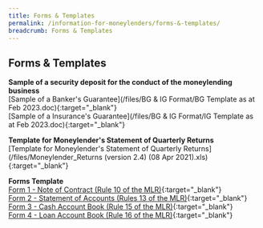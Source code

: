 ```yaml
---
title: Forms & Templates
permalink: /information-for-moneylenders/forms-&-templates/
breadcrumb: Forms & Templates
---
```

Forms & Templates
---
**Sample of a security deposit for the conduct of the moneylending business**<br>
[Sample of a Banker's Guarantee](/files/BG & IG Format/BG Template as at Feb 2023.doc){:target="_blank"}<br>
[Sample of a Insurance's Guarantee](/files/BG & IG Format/IG Template as at Feb 2023.doc){:target="_blank"}

**Template for Moneylender's Statement of Quarterly Returns**<br>
[Template for Moneylender's Statement of Quarterly Returns](/files/Moneylender_Returns (version 2.4) (08 Apr 2021).xls){:target="_blank"}

**Forms Template**<br>
[Form 1 - Note of Contract (Rule 10 of the MLR)](/files/Form1-NoteofContract(Rule10oftheMLR).pdf){:target="_blank"} <br>
[Form 2 - Statement of Accounts (Rules 13 of the MLR)](/files/Form2-StatementofAccounts(Rule13oftheMLR).xlsx){:target="_blank"} <br>
[Form 3 - Cash Account Book (Rule 15 of the MLR)](/files/Form3-CashAccountBook(Rule15oftheMLR).docx){:target="_blank"} <br>
[Form 4 - Loan Account Book (Rule 16 of the MLR)](/files/Form4-LoanAccountBook(Rule16oftheMLR).docx){:target="_blank"}
